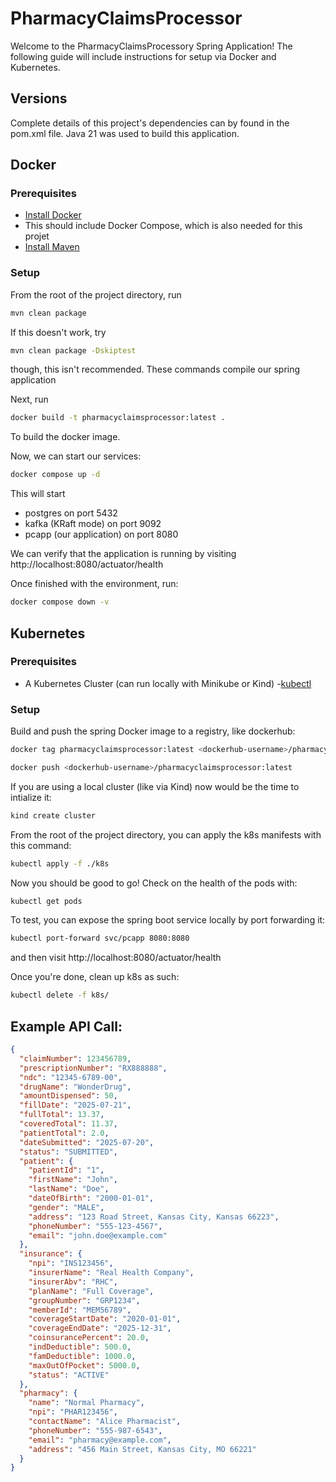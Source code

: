 # PharmacyClaimsProcessor

Welcome to the PharmacyClaimsProcessory Spring Application! The following guide will include instructions for setup via Docker and Kubernetes.

## Versions
Complete details of this project's dependencies can by found in the pom.xml file. Java 21 was used to build this application.

## Docker
### Prerequisites
- [Install Docker](https://docs.docker.com/engine/install/)
- This should include Docker Compose, which is also needed for this projet
- [Install Maven](https://maven.apache.org/install.html)

### Setup
From the root of the project directory, run
```bash
mvn clean package
```
If this doesn't work, try
```bash
mvn clean package -Dskiptest
```
though, this isn't recommended. These commands compile our spring application

Next, run

```bash
docker build -t pharmacyclaimsprocessor:latest .
```
To build the docker image.

Now, we can start our services:
```bash
docker compose up -d
```
This will start
- postgres on port 5432
- kafka (KRaft mode) on port 9092
- pcapp (our application) on port 8080

We can verify that the application is running by visiting http://localhost:8080/actuator/health

Once finished with the environment, run:
```bash
docker compose down -v
```

## Kubernetes
### Prerequisites
- A Kubernetes Cluster (can run locally with Minikube or Kind)
-[kubectl](https://kubernetes.io/docs/tasks/tools/)

### Setup
Build and push the spring Docker image to a registry, like dockerhub:

```bash
docker tag pharmacyclaimsprocessor:latest <dockerhub-username>/pharmacyclaimsprocessor:latest

docker push <dockerhub-username>/pharmacyclaimsprocessor:latest
```
If you are using a local cluster (like via Kind) now would be the time to intialize it:
```bash
kind create cluster
```
From the root of the project directory, you can apply the k8s manifests with this command:
```bash
kubectl apply -f ./k8s
```
Now you should be good to go! Check on the health of the pods with:
```bash
kubectl get pods
```

To test, you can expose the spring boot service locally by port forwarding it:

```bash
kubectl port-forward svc/pcapp 8080:8080
```
and then visit http://localhost:8080/actuator/health

Once you're done, clean up k8s as such:
```bash
kubectl delete -f k8s/
```


## Example API Call:
```json
{
  "claimNumber": 123456789,
  "prescriptionNumber": "RX888888",
  "ndc": "12345-6789-00",
  "drugName": "WonderDrug",
  "amountDispensed": 50,
  "fillDate": "2025-07-21",
  "fullTotal": 13.37,
  "coveredTotal": 11.37,
  "patientTotal": 2.0,
  "dateSubmitted": "2025-07-20",
  "status": "SUBMITTED",
  "patient": {
    "patientId": "1",
    "firstName": "John",
    "lastName": "Doe",
    "dateOfBirth": "2000-01-01",
    "gender": "MALE",
    "address": "123 Road Street, Kansas City, Kansas 66223",
    "phoneNumber": "555-123-4567",
    "email": "john.doe@example.com"
  },
  "insurance": {
    "npi": "INS123456",
    "insurerName": "Real Health Company",
    "insurerAbv": "RHC",
    "planName": "Full Coverage",
    "groupNumber": "GRP1234",
    "memberId": "MEM56789",
    "coverageStartDate": "2020-01-01",
    "coverageEndDate": "2025-12-31",
    "coinsurancePercent": 20.0,
    "indDeductible": 500.0,
    "famDeductible": 1000.0,
    "maxOutOfPocket": 5000.0,
    "status": "ACTIVE"
  },
  "pharmacy": {
    "name": "Normal Pharmacy",
    "npi": "PHAR123456",
    "contactName": "Alice Pharmacist",
    "phoneNumber": "555-987-6543",
    "email": "pharmacy@example.com",
    "address": "456 Main Street, Kansas City, MO 66221"
  }
}
```
